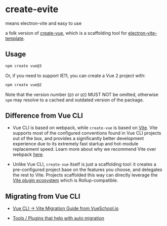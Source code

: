 # create-evite

means electron-vite and easy to use

a folk version of [create-vue](https://github.com/vuejs/create-vue), which is a scaffolding tool for [electron-vite-template](https://github.com/umbrella22/electron-vite-template).

## Usage

```sh
npm create vue@3
```

Or, if you need to support IE11, you can create a Vue 2 project with:

```sh
npm create vue@2
```

Note that the version number (`@3` or `@2`) MUST NOT be omitted, otherwise `npm` may resolve to a cached and outdated version of the package.

## Difference from Vue CLI

- Vue CLI is based on webpack, while `create-vue` is based on [Vite](https://vitejs.dev/). Vite supports most of the configured conventions found in Vue CLI projects out of the box, and provides a significantly better development experience due to its extremely fast startup and hot-module replacement speed. Learn more about why we recommend Vite over webpack [here](https://vitejs.dev/guide/why.html).

- Unlike Vue CLI, `create-vue` itself is just a scaffolding tool: it creates a pre-configured project base on the features you choose, and delegates the rest to Vite. Projects scaffolded this way can directly leverage the [Vite plugin ecosystem](https://vitejs.dev/plugins/) which is Rollup-compatible.

## Migrating from Vue CLI

- [Vue CLI -> Vite Migration Guide from VueSchool.io](https://vueschool.io/articles/vuejs-tutorials/how-to-migrate-from-vue-cli-to-vite/)

- [Tools / Plugins that help with auto migration](https://github.com/vitejs/awesome-vite#vue-cli)
